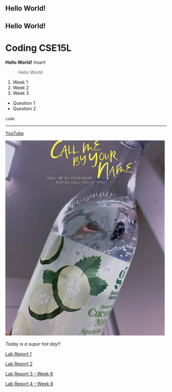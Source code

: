 ## Hello World!
## Hello World!
# Coding CSE15L

**Hello World!**
*Insert*

> Hello World

1. Week 1
2. Week 2
3. Week 3

- Question 1
- Question 2

`code`

---

[YouTube](https://www.youtube.com/)

![image](28545E45-3B36-4896-878B-E35B014304AD_1_201_a.jpeg)

*Today is a super hot day!!*


[Lab Report 1](https://github.com/BellaL6/cse15l-lab-reports/blob/main/lab-report-1.md)

[Lab Report 2](https://github.com/BellaL6/cse15l-lab-reports/blob/main/lab-report-2.md)

[Lab Report 3 - Week 6](https://github.com/BellaL6/cse15l-lab-reports/blob/main/lab-report-3-week-6.md)

[Lab Report 4 - Week 8](https://github.com/BellaL6/cse15l-lab-reports/blob/main/lab-report-4-week8.md)
